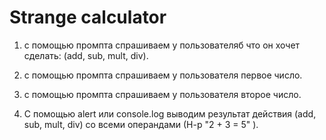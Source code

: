 # Strange calculator
1) с помощью промпта спрашиваем у пользователяб что он хочет сделать: (add, sub, mult, div).

2) с помощью промпта спрашиваем у пользователя первое число.

3) с помощью промпта спрашиваем у пользователя второе число.

4) С помощью alert или console.log выводим результат действия (add, sub, mult, div) со всеми операндами (Н-р "2 + 3 = 5" ).

